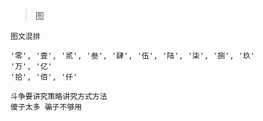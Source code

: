 > 图

```
图文混排

'零', '壹', '贰', '叁', '肆', '伍', '陆', '柒', '捌', '玖'
'万', '亿'
'拾', '佰', '仟'
```

```
斗争要讲究策略讲究方式方法
傻子太多 骗子不够用
```

